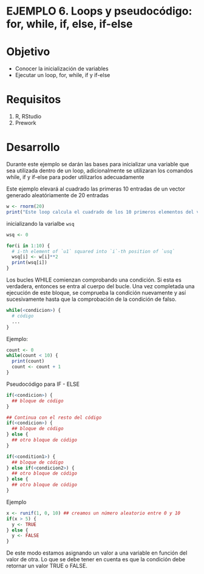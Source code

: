 # EJEMPLO 6. Loops y pseudocódigo: for, while, if, else, if-else

# Objetivo
- Conocer la inicialización de variables 
- Ejecutar un loop, for, while, if y if-else

# Requisitos
1. R, RStudio
2. Prework 

# Desarrollo
Durante este ejemplo se darán las bases para inicializar una variable que sea utilizada dentro de un loop, adicionalmente se utilizaran los comandos while, if y if-else para poder utilizarlos adecuadamente

Este ejemplo elevará al cuadrado las primeras 10 entradas de un vector generado aleatóriamente de 20 entradas 
```R
w <- rnorm(20)              
print("Este loop calcula el cuadrado de los 10 primeros elementos del vector w")
```
inicializando la varialbe `wsq`
```R
wsq <- 0

for(i in 1:10) {
  # i-th element of `u1` squared into `i`-th position of `usq`
  wsq[i] <- w[i]**2
  print(wsq[i])
}
```
Los bucles WHILE comienzan comprobando una condición. Si esta es verdadera, entonces se entra al cuerpo del bucle. Una vez completada una ejecución de este bloque, se comprueba la condición nuevamente y así sucesivamente hasta que la comprobación de la condición de falso.

```R
while(<condicion>) {
  # código
  ...
}
```
Ejemplo:

```R
count <- 0
while(count < 10) {
  print(count)
  count <- count + 1
}
```

Pseudocódigo para IF - ELSE
```R
if(<condicion>) {
  ## bloque de código
}

## Continua con el resto del código
if(<condicion>) {
  ## bloque de código
} else {
  ## otro bloque de código
}

if(<condition1>) {
  ## bloque de código
} else if(<condicion2>) {
  ## otro bloque de código
} else {
  ## otro bloque de código
}
```
Ejemplo
```R
x <- runif(1, 0, 10) ## creamos un número aleatorio entre 0 y 10
if(x > 5) {
  y <- TRUE
} else {
  y <- FALSE
}
```
De este modo estamos asignando un valor a una variable en función del valor de otra. Lo que se debe tener en cuenta es que la condición debe retornar un valor TRUE o FALSE.
